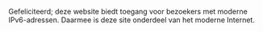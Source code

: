 Gefeliciteerd; deze website biedt toegang voor bezoekers met moderne IPv6-adressen. Daarmee is deze site onderdeel van het moderne Internet.
